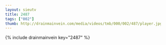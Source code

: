 ```yaml
--- 
layout: sieutv
title: 2487
tags: ["002"]
thumb: http://drainmainvein.com/media/videos/tmb/000/002/487/player.jpg
---
```

{% include drainmainvein key="2487" %} 
